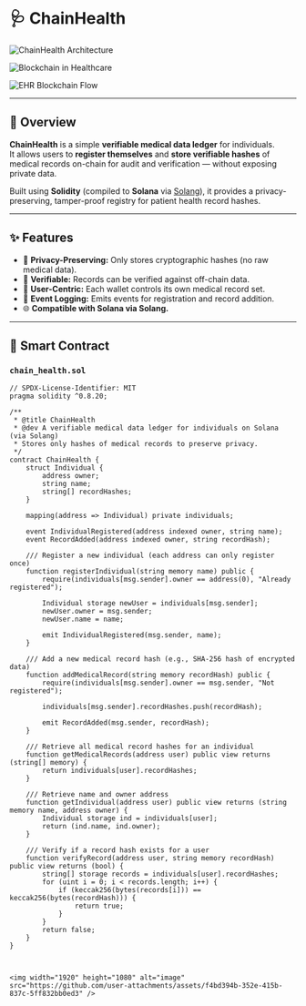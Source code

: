 # 🩺 ChainHealth

![ChainHealth Architecture](https://publications.computer.org/cloud-computing/wp-content/uploads/sites/31/2018/04/A-conceptual-blockchain-based-EMR-EHR-PHR-ecosystem.png)

![Blockchain in Healthcare](https://www.researchgate.net/publication/326441059/figure/fig1/AS%3A654549731799041%401533068225129/Blockchain-utilization-in-various-healthcare-applications.png)

![EHR Blockchain Flow](https://www.mdpi.com/technologies/technologies-12-00168/article_deploy/html/images/technologies-12-00168-g001.png)

---

## 🧩 Overview

**ChainHealth** is a simple **verifiable medical data ledger** for individuals.  
It allows users to **register themselves** and **store verifiable hashes** of medical records on-chain for audit and verification — without exposing private data.

Built using **Solidity** (compiled to **Solana** via [Solang](https://solang.readthedocs.io/en/latest/)), it provides a privacy-preserving, tamper-proof registry for patient health record hashes.

---

## ✨ Features

- 🔐 **Privacy-Preserving:** Only stores cryptographic hashes (no raw medical data).
- 🧾 **Verifiable:** Records can be verified against off-chain data.
- 👤 **User-Centric:** Each wallet controls its own medical record set.
- 📜 **Event Logging:** Emits events for registration and record addition.
- 🌐 **Compatible with Solana via Solang.**

---

## 🧠 Smart Contract

### `chain_health.sol`

```solidity
// SPDX-License-Identifier: MIT
pragma solidity ^0.8.20;

/**
 * @title ChainHealth
 * @dev A verifiable medical data ledger for individuals on Solana (via Solang)
 * Stores only hashes of medical records to preserve privacy.
 */
contract ChainHealth {
    struct Individual {
        address owner;
        string name;
        string[] recordHashes;
    }

    mapping(address => Individual) private individuals;

    event IndividualRegistered(address indexed owner, string name);
    event RecordAdded(address indexed owner, string recordHash);

    /// Register a new individual (each address can only register once)
    function registerIndividual(string memory name) public {
        require(individuals[msg.sender].owner == address(0), "Already registered");

        Individual storage newUser = individuals[msg.sender];
        newUser.owner = msg.sender;
        newUser.name = name;

        emit IndividualRegistered(msg.sender, name);
    }

    /// Add a new medical record hash (e.g., SHA-256 hash of encrypted data)
    function addMedicalRecord(string memory recordHash) public {
        require(individuals[msg.sender].owner == msg.sender, "Not registered");

        individuals[msg.sender].recordHashes.push(recordHash);

        emit RecordAdded(msg.sender, recordHash);
    }

    /// Retrieve all medical record hashes for an individual
    function getMedicalRecords(address user) public view returns (string[] memory) {
        return individuals[user].recordHashes;
    }

    /// Retrieve name and owner address
    function getIndividual(address user) public view returns (string memory name, address owner) {
        Individual storage ind = individuals[user];
        return (ind.name, ind.owner);
    }

    /// Verify if a record hash exists for a user
    function verifyRecord(address user, string memory recordHash) public view returns (bool) {
        string[] storage records = individuals[user].recordHashes;
        for (uint i = 0; i < records.length; i++) {
            if (keccak256(bytes(records[i])) == keccak256(bytes(recordHash))) {
                return true;
            }
        }
        return false;
    }
}



<img width="1920" height="1080" alt="image" src="https://github.com/user-attachments/assets/f4bd394b-352e-415b-837c-5ff832bb0ed3" />



